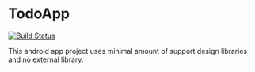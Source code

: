 # TodoApp
[![Build Status](https://travis-ci.com/kapillamba4/TodoApp.svg?token=yYsQueBytN9ZixGZais6&branch=master)](https://travis-ci.com/kapillamba4/TodoApp)

This android app project uses minimal amount of support design libraries and no external library.
